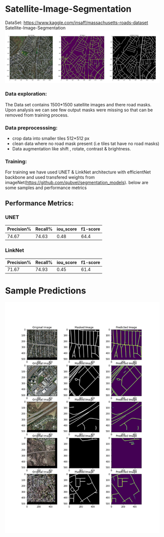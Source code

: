 # Satellite-Image-Segmentation
DataSet:  https://www.kaggle.com/insaff/massachusetts-roads-dataset
Satellite-Image-Segmentation
![plot](./template/pred2.png)
### Data exploration:
The Data set contains 1500*1500 satellite images and there road masks. Upon analysis we can see few output masks were missing so that can be removed from training process.

### Data preprocesssing:
- crop data into smaller tiles 512*512 px
- clean data where no road mask present (i.e tiles tat have no road masks)
- Data augmentation like shift , rotate, contrast & brightness.

### Training:
For training we have used UNET & LinkNet architecture with efficientNet backbone and used transfered weights from imageNet(https://github.com/qubvel/segmentation_models).
below are some samples and performance metrics

## Performance Metrics:
### UNET
| Precision% | Recall%  | iou_score |f1-score|
|------------|----------|---------  |--------|
| 74.67      | 74.63    | 0.48      | 64.4   |
### LinkNet
| Precision% | Recall%  | iou_score |f1-score|
|------------|----------|---------  |--------|
| 71.67      | 74.93    | 0.45      | 61.4   |



# Sample Predictions
![plot](./template/pred.png)
